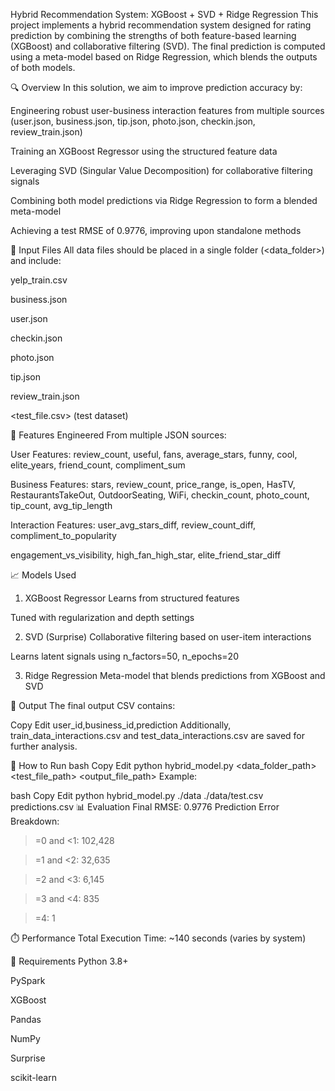Hybrid Recommendation System: XGBoost + SVD + Ridge Regression
This project implements a hybrid recommendation system designed for rating prediction by combining the strengths of both feature-based learning (XGBoost) and collaborative filtering (SVD). The final prediction is computed using a meta-model based on Ridge Regression, which blends the outputs of both models.

🔍 Overview
In this solution, we aim to improve prediction accuracy by:

Engineering robust user-business interaction features from multiple sources (user.json, business.json, tip.json, photo.json, checkin.json, review_train.json)

Training an XGBoost Regressor using the structured feature data

Leveraging SVD (Singular Value Decomposition) for collaborative filtering signals

Combining both model predictions via Ridge Regression to form a blended meta-model

Achieving a test RMSE of 0.9776, improving upon standalone methods

📂 Input Files
All data files should be placed in a single folder (<data_folder>) and include:

yelp_train.csv

business.json

user.json

checkin.json

photo.json

tip.json

review_train.json

<test_file.csv> (test dataset)

🧠 Features Engineered
From multiple JSON sources:

User Features:
review_count, useful, fans, average_stars, funny, cool, elite_years, friend_count, compliment_sum

Business Features:
stars, review_count, price_range, is_open, HasTV, RestaurantsTakeOut, OutdoorSeating, WiFi, checkin_count, photo_count, tip_count, avg_tip_length

Interaction Features:
user_avg_stars_diff, review_count_diff, compliment_to_popularity

engagement_vs_visibility, high_fan_high_star, elite_friend_star_diff

📈 Models Used
1. XGBoost Regressor
Learns from structured features

Tuned with regularization and depth settings

2. SVD (Surprise)
Collaborative filtering based on user-item interactions

Learns latent signals using n_factors=50, n_epochs=20

3. Ridge Regression
Meta-model that blends predictions from XGBoost and SVD

🏁 Output
The final output CSV contains:

Copy
Edit
user_id,business_id,prediction
Additionally, train_data_interactions.csv and test_data_interactions.csv are saved for further analysis.

🚀 How to Run
bash
Copy
Edit
python hybrid_model.py <data_folder_path> <test_file_path> <output_file_path>
Example:

bash
Copy
Edit
python hybrid_model.py ./data ./data/test.csv predictions.csv
📊 Evaluation
Final RMSE: 0.9776
Prediction Error Breakdown:

>=0 and <1: 102,428

>=1 and <2: 32,635

>=2 and <3: 6,145

>=3 and <4: 835

>=4: 1

⏱️ Performance
Total Execution Time: ~140 seconds (varies by system)

🧰 Requirements
Python 3.8+

PySpark

XGBoost

Pandas

NumPy

Surprise

scikit-learn
